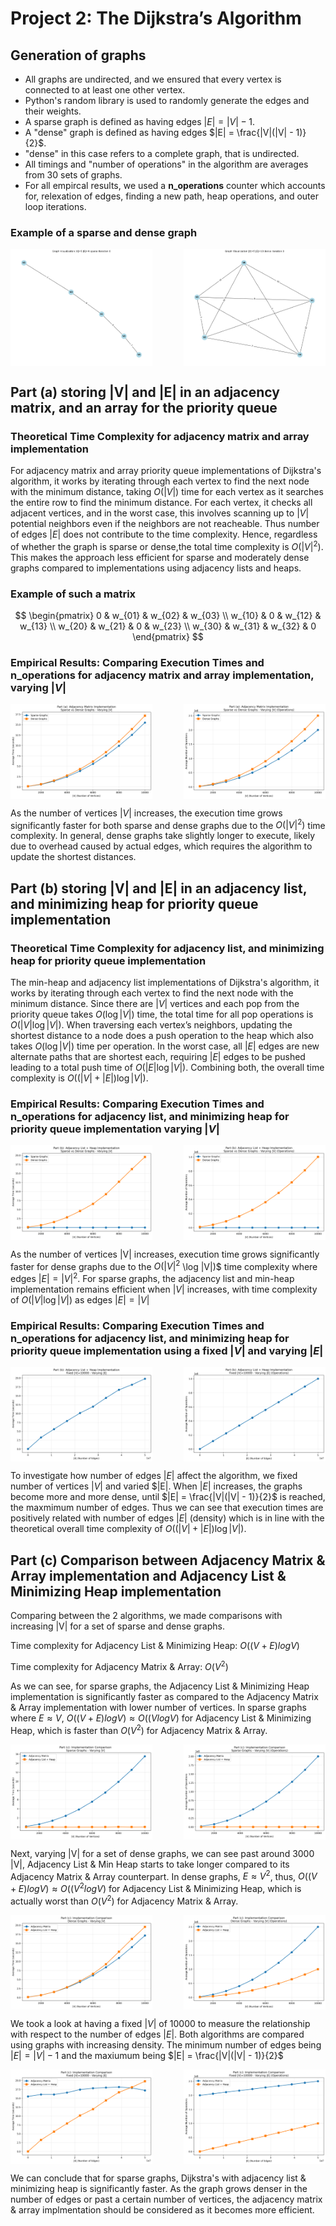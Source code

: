# Project 2: The Dijkstra’s Algorithm

## Generation of graphs
- All graphs are undirected, and we ensured that every vertex is connected to at least one other vertex.
- Python's random library is used to randomly generate the edges and their weights.
- A sparse graph is defined as having edges $|E| = |V| - 1$.
- A "dense" graph is defined as having edges $|E| = \frac{|V|(|V| - 1)}{2}$.
- "dense" in this case refers to a complete graph, that is undirected.
- All timings and "number of operations" in the algorithm are averages from 30 sets of graphs.
- For all empircal results, we used a **n_operations** counter which accounts for, relexation of edges, finding a new path, heap operations, and outer loop iterations.
  
### Example of a sparse and dense graph  
<div style="display: flex; justify-content: space-between;">
    <img src="sample/graphs/sparse/trial_0/V5_sparse_n0.png" width="45%" />
    <img src="sample/graphs/dense/trial_0/V5_dense_n0.png" width="45%" />
</div>

##  Part (a) storing |V| and |E| in an adjacency matrix, and an array for the priority queue

### Theoretical Time Complexity for adjacency matrix and array implementation

For adjacency matrix and array priority queue implementations of Dijkstra's 
algorithm, it works by iterating through each vertex to find the next node with
the minimum distance, taking $O(|V|)$ time for each vertex as it searches the 
entire row to find the minimum distance. For each vertex, it checks all adjacent 
vertices, and in the worst case, this involves scanning up to $|V|$ potential 
neighbors even if the neighbors are not reacheable. Thus number of edges $|E|$ 
does not contribute to the time complexity. Hence, regardless of whether the 
graph is sparse or dense,the total time complexity is $O(|V|^2)$. This makes the
approach less efficient for sparse and moderately dense graphs compared to 
implementations using adjacency lists and heaps.

### Example of such a matrix

$$
\begin{pmatrix}
0 & w_{01} & w_{02} & w_{03} \\
w_{10} & 0 & w_{12} & w_{13} \\
w_{20} & w_{21} & 0 & w_{23} \\
w_{30} & w_{31} & w_{32} & 0
\end{pmatrix}
$$

### Empirical Results: Comparing Execution Times and n_operations for adjacency matrix and array implementation, varying $|V|$

<div style="display: flex; justify-content: space-between;">
    <img src="plots/part_a_matrix_sparse_vs_dense_time.png" width="45%" />
    <img src="plots/part_a_matrix_sparse_vs_dense_operations.png" width="45%" />
</div>

As the number of vertices $|V|$ increases, the execution time grows 
significantly faster for both sparse and dense graphs due to the $O(|V|^2)$ time
complexity. In general, dense graphs take slightly longer to execute, likely due 
to overhead caused by actual edges, which requires the algorithm to update the 
shortest distances.

##  Part (b) storing |V| and |E| in an adjacency list, and minimizing heap for priority queue implementation


### Theoretical Time Complexity for adjacency list, and minimizing heap for priority queue implementation

The min-heap and adjacency list implementations of Dijkstra's algorithm, it works by iterating through 
each vertex to find the next node with the minimum distance. Since there are $|V|$ vertices and each 
pop from the priority queue takes $O(\log |V|)$ time, the total time for all pop operations is 
$O(|V| \log |V|)$. When traversing each vertex’s neighbors, updating the shortest distance to a node 
does a push operation to the heap which also takes $O(\log |V|)$ time per operation. In the worst case, 
all $|E|$ edges are new alternate paths that are shortest each, requiring $|E|$ edges to be pushed leading 
to a total push time of $O(|E| \log |V|)$. Combining both, the overall time complexity is 
$O((|V| + |E|) \log |V|)$.

### Empirical Results: Comparing Execution Times and n_operations for adjacency list, and minimizing heap for priority queue implementation varying $|V|$

<div style="display: flex; justify-content: space-between;">
    <img src="plots/part_b_heap_sparse_vs_dense_v_time.png" width="45%" />
    <img src="plots/part_b_heap_sparse_vs_dense_v_operations.png" width="45%" />
</div>

As the number of vertices |V| increases, execution time grows significantly faster for dense graphs due to 
the $O(|V|^2$ \log |V|)$ time complexity where edges $|E| = |V|^2$. For sparse graphs, the adjacency list
and min-heap implementation remains efficient when $|V|$ increases, with time complexity of 
$O(|V| \log |V|)$ as edges $|E| = |V|$

### Empirical Results: Comparing Execution Times and n_operations for adjacency list, and minimizing heap for priority queue implementation using a fixed $|V|$ and varying $|E|$

<div style="display: flex; justify-content: space-between;">
    <img src="plots/part_b_heap_fixed_v_varying_e_time.png" width="45%" />
    <img src="plots/part_b_heap_fixed_v_varying_e_operations.png" width="45%" />
</div>

To investigate how number of edges $|E|$ affect the algorithm, we fixed number of vertices $|V|$ and varied $|E|. 
When $|E|$ increases, the graphs become more and more dense, until $|E| = \frac{|V|(|V| - 1)}{2}$ is reached, the
maxmimum number of edges. Thus we can see that execution times are positively related with number of edges $|E|$
(density) which is in line with the theoretical overall time complexity of $O((|V| + |E|) \log |V|)$.

## Part (c) Comparison between Adjacency Matrix & Array implementation and Adjacency List & Minimizing Heap implementation

Comparing between the 2 algorithms, we made comparisons with increasing |V| for a set of sparse and dense graphs. 

Time complexity for Adjacency List & Minimizing Heap: $O((V + E) log V)$

Time complexity for Adjacency Matrix & Array: $O(V^2)$

As we can see, for sparse graphs, the Adjacency List & Minimizing Heap implementation is significantly faster as 
compared to the Adjacency Matrix & Array implementation with lower number of vertices. In sparse graphs where 
$E ≈ V$, $O((V + E) log V) ≈ O((V log V)$ for Adjacency List & Minimizing Heap, which is faster than $O(V^2)$ 
for Adjacency Matrix & Array.

<div style="display: flex; justify-content: space-between;">
    <img src="plots/part_c_sparse_varying_v_time.png" width="45%" />
    <img src="plots/part_c_sparse_varying_v_operations.png" width="45%" />
</div>


Next, varying |V| for a set of dense graphs, we can see past around 3000 |V|, Adjacency List & Min Heap starts 
to take longer compared to its Adjacency Matrix & Array counterpart. In dense graphs, $E ≈ V^2$, thus, $O((V + E) 
log V) ≈ O((V^2 log V)$ for Adjacency List & Minimizing Heap, which is actually worst than $O(V^2)$ for Adjacency 
Matrix & Array.

<div style="display: flex; justify-content: space-between;">
    <img src="plots/part_c_dense_varying_v_time.png" width="45%" />
    <img src="plots/part_c_dense_varying_v_operations.png" width="45%" />
</div>


We took a look at having a fixed $|V|$ of 10000 to measure the relationship with respect to the number of edges 
$|E|$. Both algorithms are compared using graphs with increasing density. The minimum number of edges being 
$|E| = |V| - 1$ and the maxiumum being $|E| = \frac{|V|(|V| - 1)}{2}$ 

<div style="display: flex; justify-content: space-between;">
    <img src="plots/part_c_fixed_v_varying_e_time.png" width="45%" />
    <img src="plots/part_c_fixed_v_varying_e_operations.png" width="45%" />
</div>

We can conclude that for sparse graphs, Dijkstra's with adjacency list & minimizing heap is significantly faster. 
As the graph grows denser in the number of edges or past a certain number of vertices, the adjacency matrix & 
array implmentation should be considered as it becomes more efficient. 




